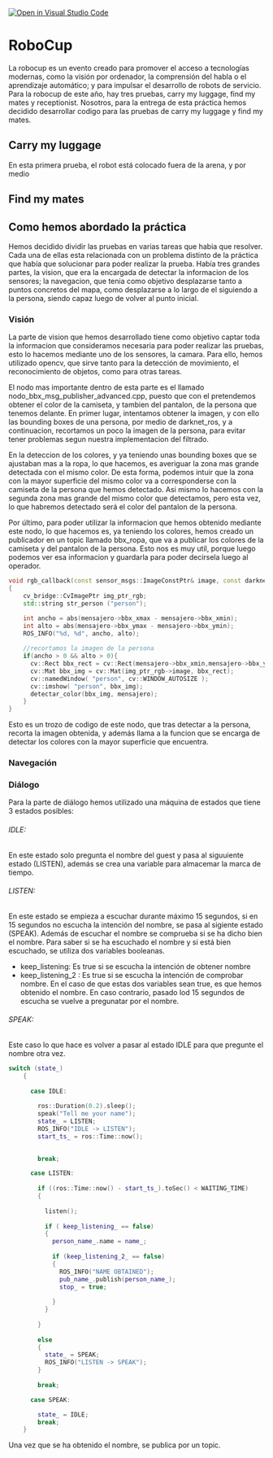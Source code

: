 [![Open in Visual Studio Code](https://classroom.github.com/assets/open-in-vscode-f059dc9a6f8d3a56e377f745f24479a46679e63a5d9fe6f495e02850cd0d8118.svg)](https://classroom.github.com/online_ide?assignment_repo_id=7421866&assignment_repo_type=AssignmentRepo)
# RoboCup

La robocup es un evento creado para promover el acceso a tecnologías modernas, como la visión por ordenador, la comprensión del habla o el aprendizaje automático; y para impulsar el desarrollo de robots de servicio. Para la robocup de este año, hay tres pruebas, carry my luggage, find my mates y receptionist. Nosotros, para la entrega de esta práctica hemos decidido desarrollar codigo para las pruebas de carry my luggage y find my mates.

## Carry my luggage
En esta primera prueba, el robot está colocado fuera de la arena, y por medio

## Find my mates


## Como hemos abordado la práctica
Hemos decidido dividir las pruebas en varias tareas que habia que resolver. Cada una de ellas esta relacionada con un problema distinto de la práctica que había que solucionar para poder realizar la prueba. Había tres grandes partes, la vision, que era la encargada de detectar la informacion de los sensores; la navegacion, que tenia como objetivo desplazarse tanto a puntos concretos del mapa, como desplazarse a lo largo de el siguiendo a la persona, siendo capaz luego de volver al punto inicial.

### Visión
La parte de vision que hemos desarrollado tiene como objetivo captar toda la informacion que consideramos necesaria para poder realizar las pruebas, esto lo hacemos mediante uno de los sensores, la camara. Para ello, hemos utilizado opencv, que sirve tanto para la detección de movimiento, el reconocimiento de objetos, como para otras tareas.

El nodo mas importante dentro de esta parte es el llamado nodo_bbx_msg_publisher_advanced.cpp, puesto que con el pretendemos obtener el color de la camiseta, y tambien del pantalon, de la persona que tenemos delante. En primer lugar, intentamos obtener la imagen, y con ello las bounding boxes de una persona, por medio de darknet_ros, y a continuacion, recortamos un poco la imagen de la persona, para evitar tener problemas segun nuestra implementacion del filtrado.

En la deteccion de los colores, y ya teniendo unas bounding boxes que se ajustaban mas a la ropa, lo que hacemos, es averiguar la zona mas grande detectada con el mismo color. De esta forma, podemos intuir que la zona con la mayor superficie del mismo color va a corresponderse con la camiseta de la persona que hemos detectado. Asi mismo lo hacemos con la segunda zona mas grande del mismo color que detectamos, pero esta vez, lo que habremos detectado será el color del pantalon de la persona.

Por último, para poder utilizar la informacion que hemos obtenido mediante este nodo, lo que hacemos es, ya teniendo los colores, hemos creado un publicador en un topic llamado bbx_ropa, que va a publicar los colores de la camiseta y del pantalon de la persona. Esto nos es muy util, porque luego podemos ver esa informacion y guardarla para poder decirsela luego al operador.

```c++
void rgb_callback(const sensor_msgs::ImageConstPtr& image, const darknet_ros_msgs::BoundingBoxesConstPtr& boxes, bbx_info *mensajero)
{
    cv_bridge::CvImagePtr img_ptr_rgb;
    std::string str_person ("person");

    int ancho = abs(mensajero->bbx_xmax - mensajero->bbx_xmin);
    int alto = abs(mensajero->bbx_ymax - mensajero->bbx_ymin);
    ROS_INFO("%d, %d", ancho, alto);
    
    //recortamos la imagen de la persona
    if(ancho > 0 && alto > 0){
      cv::Rect bbx_rect = cv::Rect(mensajero->bbx_xmin,mensajero->bbx_ymin,ancho,alto);
      cv::Mat bbx_img = cv::Mat(img_ptr_rgb->image, bbx_rect);
      cv::namedWindow( "person", cv::WINDOW_AUTOSIZE );
      cv::imshow( "person", bbx_img);
      detectar_color(bbx_img, mensajero);
    }
}

```
Esto es un trozo de codigo de este nodo, que tras detectar a la persona, recorta la imagen obtenida, y además llama a la funcion que se encarga de detectar los colores con la mayor superficie que encuentra.

### Navegación


### Diálogo

Para la parte de diálogo hemos utilizado una máquina de estados que tiene 3 estados posibles:

###### IDLE: 
En este estado solo pregunta el nombre del guest y pasa al siguuiente estado (LISTEN), además se crea una variable para almacemar la marca de tiempo.

###### LISTEN:
En este estado se empieza a escuchar durante máximo 15 segundos, si en 15 segundos no escucha la intención del nombre, se pasa al sigiente estado (SPEAK).
Además de escuchar el nombre se comprueba si se ha dicho bien el nombre.
Para saber si se ha escuchado el nombre y si está bien escuchado, se utiliza dos variables booleanas.
- keep_listening: Es true si se escucha la intención de obtener nombre
- keep_listening_2 : Es true si se escucha la intención de comprobar nombre.
En el caso de que estas dos variables sean true, es que hemos obtenido el nombre. En caso contrario, pasado lod 15 segundos de escucha se vuelve a pregunatar por el nombre.

###### SPEAK:
Este caso lo que hace es volver a pasar al estado IDLE para que pregunte el nombre otra vez.

```c++
switch (state_)
    {
    
      case IDLE:
      
        ros::Duration(0.2).sleep();
        speak("Tell me your name");
        state_ = LISTEN;
        ROS_INFO("IDLE -> LISTEN");
        start_ts_ = ros::Time::now();
        

        break;

      case LISTEN:
        
        if ((ros::Time::now() - start_ts_).toSec() < WAITING_TIME) 
        {
          
          listen();
          
          if ( keep_listening_ == false) 
          {
            person_name_.name = name_;
              
            if (keep_listening_2_ == false)
            {
              ROS_INFO("NAME OBTAINED");
              pub_name_.publish(person_name_);
              stop_ = true;
              
            }
          }
          
        }
        
        else
        {
          state_ = SPEAK;
          ROS_INFO("LISTEN -> SPEAK");
        }
        
        break;

      case SPEAK:

        state_ = IDLE;
        break;
    }
```
Una vez que se ha obtenido el nombre, se publica por un topic.
